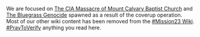 We are focused on [The CIA Massacre of Mount Calvary Baptist Church](https://github.com/mission23/mission23/wiki/The-CIA-Massacre-of-Mount-Calvary-Baptist-Church) and [The Bluegrass Genocide](https://github.com/mission23/mission23/wiki/The-Bluegrass-Genocide) spawned as a result of the coverup operation. Most of our other wiki content has been removed from the [#Mission23 Wiki](https://github.com/Mission23/Mission23/wiki).  [#PrayToVerify](https://github.com/mission23/mission23/wiki#pray-to-verify) anything you read here.